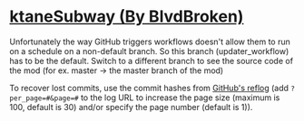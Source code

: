 # [ktaneSubway (By BlvdBroken)](https://github.com/BlvdBroken/ktaneSubway)

Unfortunately the way GitHub triggers workflows doesn't allow them to run on a schedule on a non-default branch. So this branch (updater_workflow) has to be the default. Switch to a different branch to see the source code of the mod (for ex. master -> the master branch of the mod)

To recover lost commits, use the commit hashes from [GitHub's reflog](https://api.github.com/repos/KtaneModules/ktaneSubway-BlvdBroken/events) (add `?per_page=#&page=#` to the log URL to increase the page size (maximum is 100, default is 30) and/or specify the page number (default is 1)).
